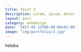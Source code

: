 ```yaml
---
title: Teszt 3
description: Lorem, ipsum, dolor
layout: post
category: webdesign
date: '2017-03-13T00:00:00+01:00'
image: "img/portfolio/3.jpg"
---
```

heloka
